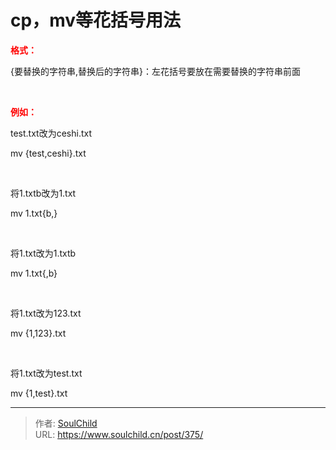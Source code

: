 # cp，mv等花括号用法

<!--more-->
<span style="color: #ff0000;"><strong>格式：</strong></span>

{要替换的字符串,替换后的字符串}：左花括号要放在需要替换的字符串前面

&nbsp;

<strong><span style="color: #ff0000;">例如：</span></strong>

test.txt改为ceshi.txt

mv {test,ceshi}.txt

&nbsp;

将1.txtb改为1.txt

mv 1.txt{b,}

&nbsp;

将1.txt改为1.txtb

mv 1.txt{,b}

&nbsp;

将1.txt改为123.txt

mv {1,123}.txt

&nbsp;

<span style="white-space: normal;">将1.txt改为test.txt</span>

mv {1,test}.txt


---

> 作者: [SoulChild](https://www.soulchild.cn)  
> URL: https://www.soulchild.cn/post/375/  

